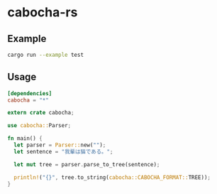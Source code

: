 # cabocha-rs

## Example

```bash
cargo run --example test
````

## Usage

```toml
[dependencies]
cabocha = "*"
```
```Rust
extern crate cabocha;

use cabocha::Parser;

fn main() {
  let parser = Parser::new("");
  let sentence = "我輩は猫である。";

  let mut tree = parser.parse_to_tree(sentence);

  println!("{}", tree.to_string(cabocha::CABOCHA_FORMAT::TREE));
}
```